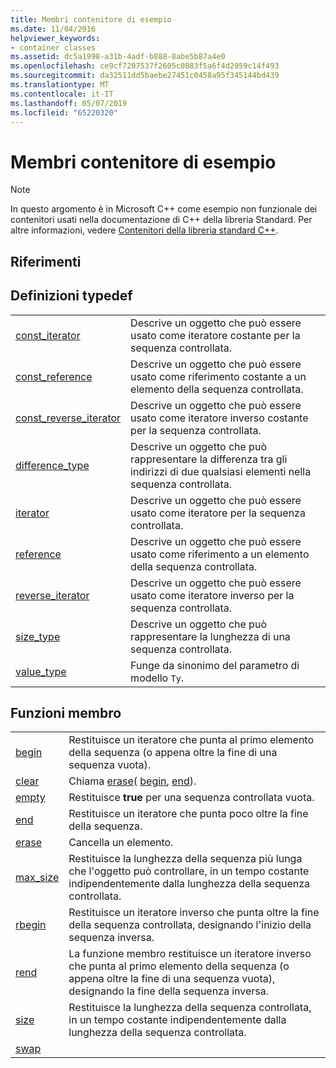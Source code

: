 ```yaml
---
title: Membri contenitore di esempio
ms.date: 11/04/2016
helpviewer_keywords:
- container classes
ms.assetid: dc5a1998-a31b-4adf-b888-8abe5b87a4e0
ms.openlocfilehash: ce9cf7207537f2605c0883f5a6f4d2959c14f493
ms.sourcegitcommit: da32511dd5baebe27451c0458a95f345144bd439
ms.translationtype: MT
ms.contentlocale: it-IT
ms.lasthandoff: 05/07/2019
ms.locfileid: "65220320"
---
```

# <a name="sample-container-members"></a>Membri contenitore di esempio

> [!NOTE]
> In questo argomento è in Microsoft C++ come esempio non funzionale dei contenitori usati nella documentazione di C++ della libreria Standard. Per altre informazioni, vedere [Contenitori della libreria standard C++](../standard-library/stl-containers.md).

## <a name="reference"></a>Riferimenti

## <a name="typedefs"></a>Definizioni typedef

|||
|-|-|
|[const_iterator](../standard-library/container-class-const-iterator.md)|Descrive un oggetto che può essere usato come iteratore costante per la sequenza controllata.|
|[const_reference](../standard-library/container-class-const-reference.md)|Descrive un oggetto che può essere usato come riferimento costante a un elemento della sequenza controllata.|
|[const_reverse_iterator](../standard-library/container-class-const-reverse-iterator.md)|Descrive un oggetto che può essere usato come iteratore inverso costante per la sequenza controllata.|
|[difference_type](../standard-library/container-class-difference-type.md)|Descrive un oggetto che può rappresentare la differenza tra gli indirizzi di due qualsiasi elementi nella sequenza controllata.|
|[iterator](../standard-library/container-class-iterator.md)|Descrive un oggetto che può essere usato come iteratore per la sequenza controllata.|
|[reference](../standard-library/container-class-reference.md)|Descrive un oggetto che può essere usato come riferimento a un elemento della sequenza controllata.|
|[reverse_iterator](../standard-library/container-class-reverse-iterator.md)|Descrive un oggetto che può essere usato come iteratore inverso per la sequenza controllata.|
|[size_type](../standard-library/container-class-size-type.md)|Descrive un oggetto che può rappresentare la lunghezza di una sequenza controllata.|
|[value_type](../standard-library/container-class-value-type.md)|Funge da sinonimo del parametro di modello `Ty`.|

## <a name="member-functions"></a>Funzioni membro

|||
|-|-|
|[begin](../standard-library/container-class-begin.md)|Restituisce un iteratore che punta al primo elemento della sequenza (o appena oltre la fine di una sequenza vuota).|
|[clear](../standard-library/container-class-clear.md)|Chiama [erase](../standard-library/container-class-erase.md)( [begin](../standard-library/container-class-begin.md), [end](../standard-library/container-class-end.md)).|
|[empty](../standard-library/container-class-empty.md)|Restituisce **true** per una sequenza controllata vuota.|
|[end](../standard-library/container-class-end.md)|Restituisce un iteratore che punta poco oltre la fine della sequenza.|
|[erase](../standard-library/container-class-erase.md)|Cancella un elemento.|
|[max_size](../standard-library/container-class-max-size.md)|Restituisce la lunghezza della sequenza più lunga che l'oggetto può controllare, in un tempo costante indipendentemente dalla lunghezza della sequenza controllata.|
|[rbegin](../standard-library/container-class-rbegin.md)|Restituisce un iteratore inverso che punta oltre la fine della sequenza controllata, designando l'inizio della sequenza inversa.|
|[rend](../standard-library/container-class-rend.md)|La funzione membro restituisce un iteratore inverso che punta al primo elemento della sequenza (o appena oltre la fine di una sequenza vuota), designando la fine della sequenza inversa.|
|[size](../standard-library/container-class-size.md)|Restituisce la lunghezza della sequenza controllata, in un tempo costante indipendentemente dalla lunghezza della sequenza controllata.|
|[swap](../standard-library/container-class-swap.md)
